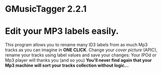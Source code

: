 # GMusicTagger 2.2.1
# Edit your MP3 labels easily.

This program allows you to rename many ID3 labels from as much Mp3 tracks as you can imagine in **ONE CLICK**.
Change your *cover picture* (APIC), rename your tracks using label values and save your changes: Your IPOd or Mp3 player will thanks you (and so you)
**You'll never find again that your Mp3 machine will sort your tracks collection without logic...**
